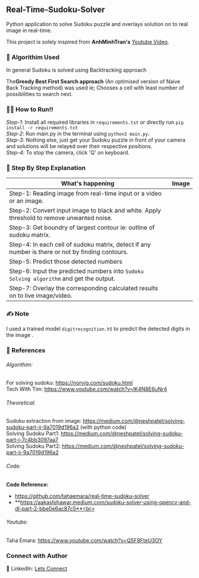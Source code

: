 ## Real-Time-Sudoku-Solver
Python application to solve Sudoku puzzle and overlays solution on to real image in real-time. 

This project is solely inspired from **AnhMinhTran's** [Youtube Video](https://www.youtube.com/watch?v=uUtw6Syic6A&list=LLwC_qd6q9vEqDaxU3KdSgPw&index=2&t=236s).


### 🧠 Algorithim Used
In general Sudoku is solved using Backtracking approach<br>

The**Greedy Best First Search approach** (An optimised version of Naive Back Tracking method) was used ie; Chooses a cell with least number of possibilities to search next.

### 🏃‍♂️ How to Run!!
*Step-1*: Install all required libraries in `requirements.txt` or directly run `pip install -r requirements.txt`<br>
*Step-2*: Run main.py in the terminal using `python3 main.py`.<br>
*Step-3*: Nothing else, just get your Sudoku puzzle in front of your camera and solutions will be relayed over their respective positions.<br>
*Step-4*: To stop the camera, click 'Q' on keyboard.

### 📑 Step By Step Explanation
|   What's happening      |   Image      |
|--------------|-------------------|
| Step-1: Reading image from real-time input or a video or an image.
|    Step-2: Convert input image to black and white. Apply threshold to remove unwanted noise. |
|    Step-3: Get boundry of largest contour ie: outline of sudoku matrix. |
|    Step-4: In each cell of sudoku matrix, detect if any number is there or not by finding contours. |
|    Step-5: Predict those detected numbers |
|    Step-6: Input the predicted numbers into  `Sudoku Solving algorithm` and get the output. |
|    Step-7: Overlay the corresponding calculated results on to live image/video.| 

### ✍ Note
I used a trained model `digitrecognition.h5` to predict the detected digits in the image
.
### 📝 References
###### Algorithim:<br>
For solving sudoku: https://norvig.com/sudoku.html<br>
Tech With Tim: https://www.youtube.com/watch?v=lK4N8E6uNr4<br>

###### Theoretical:<br>
Sudoku extraction from image: https://medium.com/@neshpatel/solving-sudoku-part-ii-9a7019d196a2 (with python code)<br>
Solving Sudoku Part1: https://medium.com/@neshpatel/solving-sudoku-part-i-7c4bb3097aa7<br>
Solving Sudoku Part2: https://medium.com/@neshpatel/solving-sudoku-part-ii-9a7019d196a2<br>

###### Code:<br>
**Code Reference:** 
* https://github.com/tahaemara/real-time-sudoku-solver
* **https://aakashjhawar.medium.com/sudoku-solver-using-opencv-and-dl-part-2-bbe0e6ac87c5**<br>

###### Youtube:<br>
Taha Emara: https://www.youtube.com/watch?v=Q5F8FteU3OY<br>

### Connect with Author
🤝 LinkedIn: [Lets Connect](https://www.linkedin.com/in/josephologunja/)<br>
